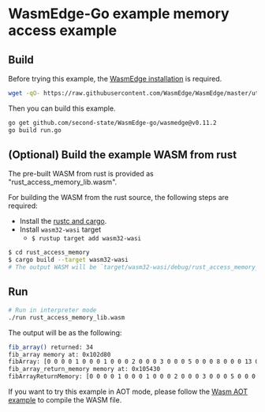 # WasmEdge-Go example memory access example

## Build

Before trying this example, the [WasmEdge installation](https://wasmedge.org/book/en/start/install.html) is required.

```bash
wget -qO- https://raw.githubusercontent.com/WasmEdge/WasmEdge/master/utils/install.sh | bash -s -- -v 0.11.2
```

Then you can build this example.

```bash
go get github.com/second-state/WasmEdge-go/wasmedge@v0.11.2
go build run.go
```

## (Optional) Build the example WASM from rust

The pre-built WASM from rust is provided as "rust_access_memory_lib.wasm".

For building the WASM from the rust source, the following steps are required:

* Install the [rustc and cargo](https://www.rust-lang.org/tools/install).
* Install `wasm32-wasi` target
  * `$ rustup target add wasm32-wasi`

```bash
$ cd rust_access_memory
$ cargo build --target wasm32-wasi
# The output WASM will be `target/wasm32-wasi/debug/rust_access_memory_lib.wasm`.
```

## Run

```bash
# Run in interpreter mode
./run rust_access_memory_lib.wasm
```

The output will be as the following:

```bash
fib_array() returned: 34
fib_array memory at: 0x102d80
fibArray: [0 0 0 0 1 0 0 0 1 0 0 0 2 0 0 0 3 0 0 0 5 0 0 0 8 0 0 0 13 0 0 0 21 0 0 0 34 0 0 0]
fib_array_return_memory memory at: 0x105430
fibArrayReturnMemory: [0 0 0 0 1 0 0 0 1 0 0 0 2 0 0 0 3 0 0 0 5 0 0 0 8 0 0 0 13 0 0 0 21 0 0 0 34 0 0 0]
```

If you want to try this example in AOT mode, please follow the [Wasm AOT example](https://github.com/second-state/WasmEdge-go-examples/tree/master/go_WasmAOT) to compile the WASM file.
